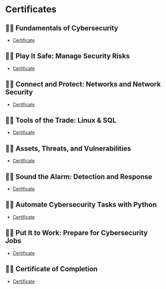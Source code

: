 # Certificates
<h2>👨‍💻 Fundamentals of Cybersecurity</h2>

 - [Certificate](https://github.com/alejandro-garf/Certificates/blob/main/Foundations%20Of%20Cybersecurity.pdf)

<h2>👨‍💻 Play It Safe: Manage Security Risks</h2>

 - [Certificate](https://github.com/alejandro-garf/Certificates/blob/main/PlayItSafe.pdf)

<h2>👨‍💻 Connect and Protect: Networks and Network Security</h2>

 - [Certificate](https://github.com/alejandro-garf/Certificates/blob/main/Networks%24NetworkSecurity.pdf)

<h2>👨‍💻 Tools of the Trade: Linux & SQL</h2>

 - [Certificate](https://github.com/alejandro-garf/Certificates/blob/main/ToolsOfTheTrade-Linux%26SQL.pdf)

<h2>👨‍💻 Assets, Threats, and Vulnerabilities</h2>

 - [Certificate](https://github.com/alejandro-garf/Certificates/blob/main/Assets%2C%20Threats%2C%20and%20Vulnerabilities.pdf)

<h2>👨‍💻 Sound the Alarm: Detection and Response</h2>

 - [Certificate](https://github.com/alejandro-garf/Certificates/blob/main/SoundtheAlarm.pdf)

<h2>👨‍💻 Automate Cybersecurity Tasks with Python</h2>

 - [Certificate](https://github.com/alejandro-garf/Certificates/blob/main/Automating%20Cybersecurity%20Tasks%20with%20python.pdf)

<h2>👨‍💻 Put It to Work: Prepare for Cybersecurity Jobs</h2>

 - [Certificate](https://github.com/alejandro-garf/Certificates/blob/main/Prepare%20for%20Cybersecurity%20Jobs.pdf)

<h2>👨‍💻 Certificate of Completion</h2>

 - [Certificate](https://github.com/alejandro-garf/Certificates/blob/main/GoogleCybersecurityCertificateofCompletion.pdf)






